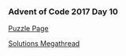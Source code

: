### Advent of Code 2017 Day 10

[Puzzle Page](https://adventofcode.com/2017/day/10)

[Solutions Megathread](https://www.reddit.com/r/adventofcode/comments/7irzg5/2017_day_10_solutions/)
